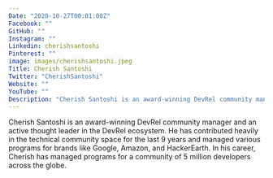 ```yaml
---
Date: "2020-10-27T00:01:00Z"
Facebook: ""
GitHub: ""
Instagram: ""
Linkedin: cherishsantoshi
Pinterest: ""
image: images/cherishsantoshi.jpeg
Title: Cherish Santoshi
Twitter: "CherishSantoshi"
Website: ""
YouTube: ""
Description: "Cherish Santoshi is an award-winning DevRel community manager and an active thought leader in the DevRel ecosystem."
---
```

Cherish Santoshi is an award-winning DevRel community manager and an active thought leader in the DevRel ecosystem. He has contributed heavily in the technical community space for the last 9 years and managed various programs for brands like Google, Amazon, and HackerEarth. In his career, Cherish has managed programs for a community of 5 million developers across the globe.

